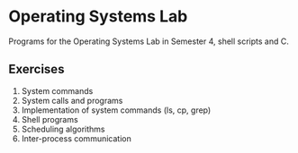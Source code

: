 # Operating Systems Lab
Programs for the Operating Systems Lab in Semester 4, shell scripts and C.
## Exercises
1. System commands <br>
2. System calls and programs <br>
3. Implementation of system commands (ls, cp, grep) <br>
4. Shell programs <br>
5. Scheduling algorithms <br>
6. Inter-process communication <br>

